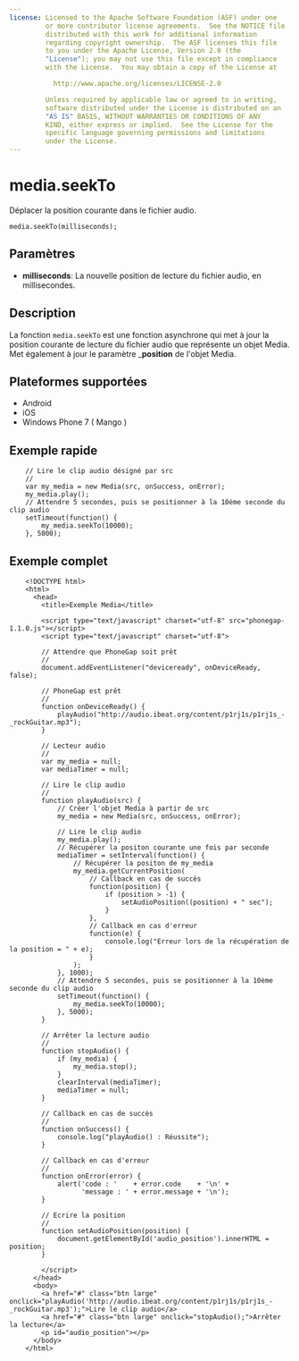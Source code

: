 ```yaml
---
license: Licensed to the Apache Software Foundation (ASF) under one
         or more contributor license agreements.  See the NOTICE file
         distributed with this work for additional information
         regarding copyright ownership.  The ASF licenses this file
         to you under the Apache License, Version 2.0 (the
         "License"); you may not use this file except in compliance
         with the License.  You may obtain a copy of the License at

           http://www.apache.org/licenses/LICENSE-2.0

         Unless required by applicable law or agreed to in writing,
         software distributed under the License is distributed on an
         "AS IS" BASIS, WITHOUT WARRANTIES OR CONDITIONS OF ANY
         KIND, either express or implied.  See the License for the
         specific language governing permissions and limitations
         under the License.
---
```


media.seekTo
============

Déplacer la position courante dans le fichier audio.

    media.seekTo(milliseconds);

Paramètres
----------

- __milliseconds__: La nouvelle position de lecture du fichier audio, en millisecondes.


Description
-----------

La fonction `media.seekTo` est une fonction asynchrone qui met à jour la position courante de lecture du fichier audio que représente un objet Media. Met également à jour le paramètre ___position__ de l'objet Media. 

Plateformes supportées
----------------------

- Android
- iOS
- Windows Phone 7 ( Mango )
    
Exemple rapide
--------------

        // Lire le clip audio désigné par src
        //
        var my_media = new Media(src, onSuccess, onError);
		my_media.play();
        // Attendre 5 secondes, puis se positionner à la 10ème seconde du clip audio
        setTimeout(function() {
            my_media.seekTo(10000);
        }, 5000);


Exemple complet
---------------

        <!DOCTYPE html>
        <html>
          <head>
            <title>Exemple Media</title>
        
            <script type="text/javascript" charset="utf-8" src="phonegap-1.1.0.js"></script>
            <script type="text/javascript" charset="utf-8">
        
            // Attendre que PhoneGap soit prêt
            //
            document.addEventListener("deviceready", onDeviceReady, false);
        
            // PhoneGap est prêt
            //
            function onDeviceReady() {
                playAudio("http://audio.ibeat.org/content/p1rj1s/p1rj1s_-_rockGuitar.mp3");
            }
        
            // Lecteur audio
            //
            var my_media = null;
            var mediaTimer = null;
        
            // Lire le clip audio
            //
            function playAudio(src) {
                // Créer l'objet Media à partir de src
                my_media = new Media(src, onSuccess, onError);
        
                // Lire le clip audio
                my_media.play();
                // Récupérer la positon courante une fois par seconde
        		mediaTimer = setInterval(function() {
            		// Récupérer la positon de my_media
           			my_media.getCurrentPosition(
                		// Callback en cas de succès
                		function(position) {
                    		if (position > -1) {
                        		setAudioPosition((position) + " sec");
                    		}
                		},
                		// Callback en cas d'erreur
                		function(e) {
                    		console.log("Erreur lors de la récupération de la position = " + e);
                		}
            		);
        		}, 1000);
        		// Attendre 5 secondes, puis se positionner à la 10ème seconde du clip audio
        		setTimeout(function() {
            		my_media.seekTo(10000);
           		}, 5000);
     		}
        
            // Arrêter la lecture audio
            // 
            function stopAudio() {
                if (my_media) {
                    my_media.stop();
                }
                clearInterval(mediaTimer);
                mediaTimer = null;
            }
        
            // Callback en cas de succès
            //
            function onSuccess() {
                console.log("playAudio() : Réussite");
            }
        
            // Callback en cas d'erreur
            //
            function onError(error) {
                alert('code : '    + error.code    + '\n' + 
                      'message : ' + error.message + '\n');
            }
        
            // Ecrire la position
            // 
            function setAudioPosition(position) {
                document.getElementById('audio_position').innerHTML = position;
            }
        
            </script>
          </head>
          <body>
            <a href="#" class="btn large" onclick="playAudio('http://audio.ibeat.org/content/p1rj1s/p1rj1s_-_rockGuitar.mp3');">Lire le clip audio</a>
            <a href="#" class="btn large" onclick="stopAudio();">Arrêter la lecture</a>
            <p id="audio_position"></p>
          </body>
        </html>